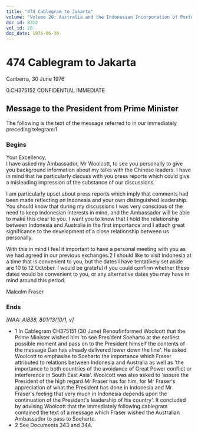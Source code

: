 ```yaml
---
title: "474 Cablegram to Jakarta"
volume: "Volume 20: Australia and the Indonesian Incorporation of Portuguese Timor, 1974-1976"
doc_id: 8312
vol_id: 20
doc_date: 1976-06-30
---
```


# 474 Cablegram to Jakarta

Canberra, 30 June 1976

0.CH375152 CONFIDENTIAL IMMEDIATE

## Message to the President from Prime Minister

The following is the text of the message referred to in our immediately preceding telegram:1

### Begins

Your Excellency,  
I have asked my Ambassador, Mr Woolcott, to see you personally to give you background information about my talks with the Chinese leaders. I have in mind that he particularly discuss with you press reports which could give a misleading impression of the substance of our discussions.

I am particularly upset about press reports which imply that comments had been made reflecting on Indonesia and your own distinguished leadership. You should know that during my discussions I was very conscious of the need to keep Indonesian interests in mind, and the Ambassador will be able to make this clear to you. I want you to know that I hold the relationship between Indonesia and Australia in the first importance and I attach great significance to the development of a close relationship between us personally.

With this in mind I feel it important to have a personal meeting with you as we had agreed in our previous exchanges.2 I should like to visit Indonesia at a time that is convenient to you, but the dates I have tentatively set aside are 10 to 12 October. I would be grateful if you could confirm whether these dates would be convenient to you, or any alternative dates you may have in mind around this period.

Malcolm Fraser

### Ends

_[NAA: Al838, 801/13/10/1, v]_

  * 1 In Cablegram CH375151 (30 June) Renoufinformed Woolcott that the Prime Minister wished him 'to see President Soeharto at the earliest possible moment and pass on to the President himself the contents of the message Dan has already delivered lower down the line'. He asked Woolcott to emphasise to Soeharto the importance which Fraser attributed to relations between Indonesia and Australia as well as 'the importance to both countries of the avoidance of Great Power conflict or interference in South East Asia'. Woolcott was also asked to 'assure the President of the high regard Mr Fraser has for him, for Mr Fraser's appreciation of what the President has done in Indonesia and Mr Fraser's feeling that very much in Indonesia depends upon the continuation of the President's leadership of his country'. It concluded by advising Woolcott that the immediately following cablegram contained the text of a message which Fraser wished the Australian Ambassador to pass to Soeharto.
  * 2 See Documents 343 and 344.


